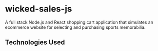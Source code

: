# wicked-sales-js
A full stack Node.js and React shopping cart application that simulates an ecommerce website for selecting and purchasing sports memorabilia.
## Technologies Used
